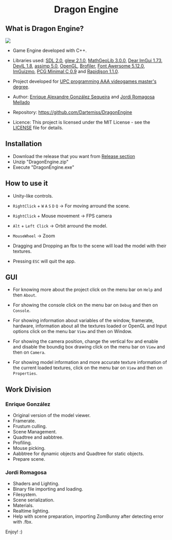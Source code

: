 <h1 align="center" style="border-bottom: none;">Dragon Engine</h1>

## What is Dragon Engine?

![](https://github.com/Dartemiss/DragonEngine/blob/master/Utils/DragonEngineGif.gif)

- Game Engine developed with C++.
- Libraries used: [SDL 2.0](https://www.libsdl.org/), [glew 2.1.0](http://glew.sourceforge.net/), [MathGeoLib 3.0.0](https://github.com/juj/MathGeoLib/), [Dear ImGui 1.73](https://github.com/ocornut/imgui/), [DevIL 1.8](http://openil.sourceforge.net/), [assimp 5.0](https://github.com/assimp/assimp/), [OpenGL](https://www.opengl.org/), [Brofiler](https://github.com/bombomby/optick/), [Font Awersome 5.12.0](https://github.com/juliettef/IconFontCppHeaders/), [ImGuizmo](https://github.com/CedricGuillemet/ImGuizmo/), [PCG Minimal C 0.9](http://www.pcg-random.org/) and [Rapidjson 1.1.0](https://github.com/Tencent/rapidjson/).

- Project developed for [UPC programming AAA videogames master's degree](https://www.talent.upc.edu/ing/estudis/formacio/curs/201200/master-degree-advanced-programming-aaa-videogames/).

- Author: [Enrique Alexandre González Sequeira](https://dartemiss.github.io) and [Jordi Romagosa Mellado](https://github.com/JordiRomagosa)

- Repository: https://github.com/Dartemiss/DragonEngine

- Licence: This project is licensed under the MIT License - see the [LICENSE](https://github.com/Dartemiss/DragonEngine/blob/master/LICENSE) file for details.

## Installation
- Download the release that you want from [Release section](https://github.com/Dartemiss/DragonEngine/releases)
- Unzip "DragonEngine.zip"
- Execute "DragonEngine.exe"

## How to use it
- Unity-like controls.

- `RightClick` + `W` `A` `S` `D` `Q` &rarr; For moving arround the scene.

- `RightClick` + Mouse movement &rarr; FPS camera

- `Alt` + `Left Click` &rarr; Orbit arround the model.

- `MouseWheel` &rarr; Zoom

- Dragging and Dropping an fbx to the scene will load the model with their textures.

- Pressing `ESC` will quit the app.

## GUI
- For knowing more about the project click on the menu bar on `Help` and then `About`.

- For showing the console click on the menu bar on `Debug` and then on `Console`.

- For showing information about variables of the window, framerate, hardware, information about all the textures
loaded or OpenGL and Input options click on the menu bar `View` and then on Window.

- For showing the camera position, change the vertical fov and enable and disable the boundig box drawing
click on the menu bar on `View` and then on `Camera`.

- For showing model information and more accurate texture information of the current loaded textures,
click on the menu bar on `View` and then on `Properties`.

## Work Division
### Enrique González
- Original version of the model viewer.
- Framerate.
- Frustum culling.
- Scene Management.
- Quadtree and aabbtree.
- Profiling.
- Mouse picking.
- Aabbtree for dynamic objects and Quadtree for static objects.
- Prepare scene.

### Jordi Romagosa
- Shaders and Lighting.
- Binary file importing and loading.
- Filesystem.
- Scene serialization.
- Materials.
- Realtime lighting.
- Help with scene preparation, importing ZomBunny after detecting error with .fbx.

Enjoy! :)
